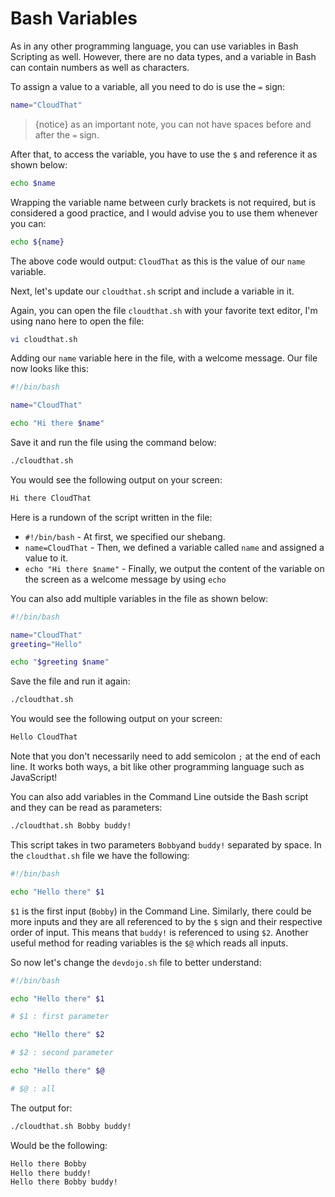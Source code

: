 # Bash Variables

As in any other programming language, you can use variables in Bash Scripting as well. However, there are no data types, and a variable in Bash can contain numbers as well as characters.

To assign a value to a variable, all you need to do is use the `=` sign:

```bash
name="CloudThat"
```

>{notice} as an important note, you can not have spaces before and after the `=` sign.

After that, to access the variable, you have to use the `$` and reference it as shown below:

```bash
echo $name
```

Wrapping the variable name between curly brackets is not required, but is considered a good practice, and I would advise you to use them whenever you can:

```bash
echo ${name}
```

The above code would output: `CloudThat` as this is the value of our `name` variable.

Next, let's update our `cloudthat.sh` script and include a variable in it.

Again, you can open the file `cloudthat.sh` with your favorite text editor, I'm using nano here to open the file:

```bash
vi cloudthat.sh
```

Adding our `name` variable here in the file, with a welcome message. Our file now looks like this:

```bash
#!/bin/bash

name="CloudThat"

echo "Hi there $name"
```

Save it and run the file using the command below:

```bash
./cloudthat.sh
```

You would see the following output on your screen:

```bash
Hi there CloudThat
```

Here is a rundown of the script written in the file:

* `#!/bin/bash` - At first, we specified our shebang.
* `name=CloudThat` - Then, we defined a variable called `name` and assigned a value to it.
* `echo "Hi there $name"` - Finally, we output the content of the variable on the screen as a welcome message by using `echo`

You can also add multiple variables in the file as shown below:

```bash
#!/bin/bash

name="CloudThat"
greeting="Hello"

echo "$greeting $name"
```

Save the file and run it again:

```bash
./cloudthat.sh
```

You would see the following output on your screen:

```bash
Hello CloudThat
```
Note that you don't necessarily need to add semicolon `;` at the end of each line. It works both ways, a bit like other programming language such as JavaScript!


You can also add variables in the Command Line outside the Bash script and they can be read as parameters:

```bash
./cloudthat.sh Bobby buddy!
```
This script takes in two parameters `Bobby`and `buddy!` separated by space. In the `cloudthat.sh` file we have the following:

```bash
#!/bin/bash

echo "Hello there" $1

```
`$1` is the first input (`Bobby`) in the Command Line. Similarly, there could be more inputs and they are all referenced to by the `$` sign and their respective order of input. This means that `buddy!` is referenced to using `$2`. Another useful method for reading variables is the `$@` which reads all inputs.

So now let's change the `devdojo.sh` file to better understand: 

```bash
#!/bin/bash

echo "Hello there" $1

# $1 : first parameter

echo "Hello there" $2

# $2 : second parameter

echo "Hello there" $@

# $@ : all
```
The output for:

```bash
./cloudthat.sh Bobby buddy!
``` 
Would be the following:

```bash
Hello there Bobby
Hello there buddy!
Hello there Bobby buddy!
```
